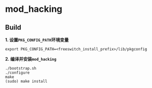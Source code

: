 # mod_hacking

## Build

**1. 设置`PKG_CONFIG_PATH`环境变量**
```
export PKG_CONFIG_PATH=<freeswitch_install_prefix>/lib/pkgconfig
```

**2. 编译并安装`mod_hacking`**
```
./bootstrap.sh
./configure
make
(sudo) make install
```
